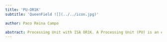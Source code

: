 ```yaml
---
title: 'PU-OR1K'
subtitle: 'QueenField ![](../../icon.jpg)'

author: Paco Reina Campo

abstract: Processing Unit with ISA OR1K. A Processing Unit (PU) is an electronic system within a computer that carries out instructions of a program by performing the basic arithmetic, logic, controlling, and I/O operations specified by instructions. Instruction-level parallelism is a measure of how many instructions in a computer can be executed simultaneously. The PU is contained on a single Metal Oxide Semiconductor (MOS) Integrated Circuit (IC).
---
```


